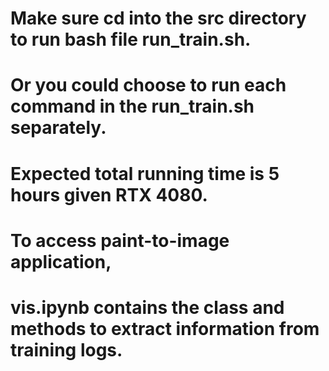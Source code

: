 # Make sure cd into the src directory to run bash file run_train.sh. 

# Or you could choose to run each command in the run_train.sh separately. 

# Expected total running time is 5 hours given RTX 4080. 

# To access paint-to-image application, 

# vis.ipynb contains the class and methods to extract information from training logs. 